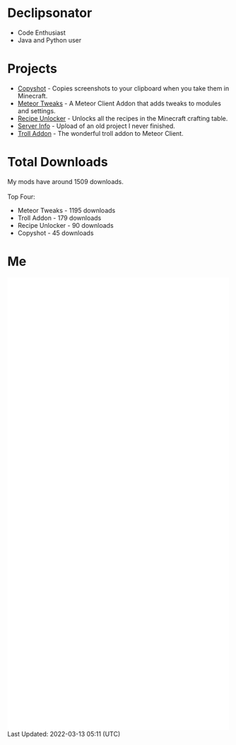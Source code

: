 # Declipsonator
- Code Enthusiast
- Java and Python user
# Projects
- [Copyshot](https://github.com/Declipsonator/Copyshot) - Copies screenshots to your clipboard when you take them in Minecraft.
- [Meteor Tweaks](https://github.com/Declipsonator/Meteor-Tweaks) - A Meteor Client Addon that adds tweaks to modules and settings.
- [Recipe Unlocker](https://github.com/Declipsonator/Recipe-Unlocker) - Unlocks all the recipes in the Minecraft crafting table.
- [Server Info](https://github.com/Declipsonator/Server-Info) - Upload of an old project I never finished.
- [Troll Addon](https://github.com/Declipsonator/Troll-Addon) - The wonderful troll addon to Meteor Client.


# Total Downloads
My mods have around 1509 downloads. \
\
Top Four:
- Meteor Tweaks - 1195 downloads  
- Troll Addon - 179 downloads  
- Recipe Unlocker - 90 downloads  
- Copyshot - 45 downloads  


# Me
<img align="center" src="/github-metrics.svg" alt="Metrics">
Last Updated: 2022-03-13 05:11 (UTC)
